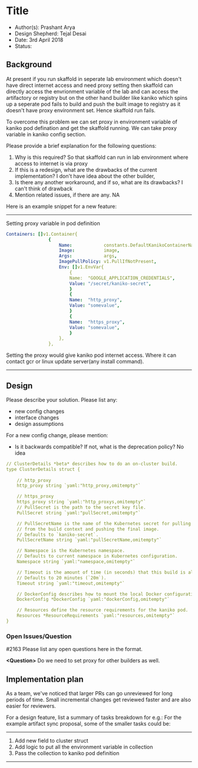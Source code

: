 # Title

* Author(s): Prashant Arya
* Design Shepherd: Tejal Desai
* Date: 3rd April 2018
* Status: 

## Background

At present if you run skaffold in seperate lab environment which doesn't have direct internet access
and need proxy setting then skaffold can directly access the envrionment variable of the lab and can
access the artifactory or registry but on the other hand builder like kaniko which spins up a seperate 
pod fails to build and push the built image to registry as it doesn't have proxy environment set. 
Hence skaffold run fails.

To overcome this problem we can set proxy in environment variable of kaniko pod defination and get the
skaffold running. We can take proxy variable in kaniko config section.

 
Please provide a brief explanation for the following questions:

1. Why is this required? So that skaffold can run in lab environment where access to internet is via proxy
2. If this is a redesign, what are the drawbacks of the current implementation? I don't have idea about the other builder,
3. Is there any another workaround, and if so, what are its drawbacks? I can't think of drawback
4. Mention related issues, if there are any. NA

Here is an example snippet for a new feature:

___
Setting proxy variable in pod definition 
```yaml
Containers: []v1.Container{
                {
                    Name:            constants.DefaultKanikoContainerName,
                    Image:           image,
                    Args:            args,
                    ImagePullPolicy: v1.PullIfNotPresent,
                    Env: []v1.EnvVar{
                        {
                        Name:  "GOOGLE_APPLICATION_CREDENTIALS",
                        Value: "/secret/kaniko-secret",
                        }
                        {
                        Name:  "http_proxy",
                        Value: "somevalue",
                        }
                        {
                        Name:  "https_proxy",
                        Value: "somevalue",
                        }
                    },
                },
```
Setting the proxy would give kaniko pod internet access. Where it can contact gcr or linux update server(any install command).
___

## Design

Please describe your solution. Please list any:

* new config changes
* interface changes
* design assumptions

For a new config change, please mention:

* Is it backwards compatible? If not, what is the deprecation policy? No idea 
  
```yaml
// ClusterDetails *beta* describes how to do an on-cluster build.
type ClusterDetails struct {
    
    // http_proxy     
    http_proxy string `yaml:"http_proxy,omitempty"`

    // https_proxy
    https_proxy string `yaml:"http_proxys,omitempty"`
    // PullSecret is the path to the secret key file.
    PullSecret string `yaml:"pullSecret,omitempty"`

    // PullSecretName is the name of the Kubernetes secret for pulling the files
    // from the build context and pushing the final image.
    // Defaults to `kaniko-secret`.
    PullSecretName string `yaml:"pullSecretName,omitempty"`

    // Namespace is the Kubernetes namespace.
    // Defaults to current namespace in Kubernetes configuration.
    Namespace string `yaml:"namespace,omitempty"`

    // Timeout is the amount of time (in seconds) that this build is allowed to run.
    // Defaults to 20 minutes (`20m`).
    Timeout string `yaml:"timeout,omitempty"`

    // DockerConfig describes how to mount the local Docker configuration into a pod.
    DockerConfig *DockerConfig `yaml:"dockerConfig,omitempty"`

    // Resources define the resource requirements for the kaniko pod.
    Resources *ResourceRequirements `yaml:"resources,omitempty"`
}

```

### Open Issues/Question
#2163
Please list any open questions here in the format.

**\<Question\>**
Do we need to set proxy for other builders as well.

## Implementation plan
As a team, we've noticed that larger PRs can go unreviewed for long periods of
time. Small incremental changes get reviewed faster and are also easier for
reviewers.

For a design feature, list a summary of tasks breakdown for e.g.:
For the example artifact sync proposal, some of the smaller tasks could be:
___

1. Add new field to cluster struct
2. Add logic to put all the environment variable in collection
3. Pass the collection to kaniko pod definition 
___
